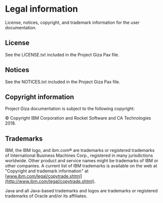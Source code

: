 # Legal information

License, notices, copyright, and trademark information for the user documentation.

## License

See the LICENSE.txt included in the Project Giza Pax file.

## Notices

See the NOTICES.txt included in the Project Giza Pax file.

## Copyright information

Project Giza documentation is subject to the following copyright:

© Copyright IBM Corporation and Rocket Software and CA Technologies 2018.

## Trademarks

IBM, the IBM logo, and ibm.com® are trademarks or registered trademarks of International Business Machines Corp., registered in many jurisdictions worldwide. Other product and service names might be trademarks of IBM or other companies. A current list of IBM trademarks is available on the web at "Copyright and trademark information" at [www.ibm.com/legal/copytrade.shtml](http://www.ibm.com/legal/copytrade.shtml).

Java and all Java-based trademarks and logos are trademarks or registered trademarks of Oracle and/or its affiliates.
